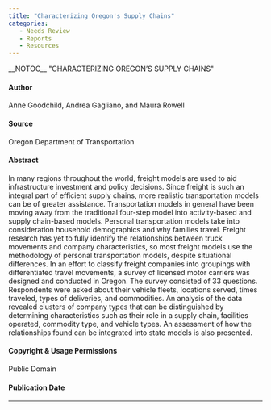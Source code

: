 ```yaml
---
title: "Characterizing Oregon's Supply Chains"
categories:
   - Needs Review
   - Reports
   - Resources
---
```


\_\_NOTOC\_\_
"CHARACTERIZING OREGON’S SUPPLY CHAINS"

#### Author

Anne Goodchild, Andrea Gagliano, and Maura Rowell

#### Source

Oregon Department of Transportation

#### Abstract

In many regions throughout the world, freight models are used to aid infrastructure investment and
policy decisions. Since freight is such an integral part of efficient supply chains, more realistic
transportation models can be of greater assistance. Transportation models in general have been moving
away from the traditional four-step model into activity-based and supply chain-based models. Personal
transportation models take into consideration household demographics and why families travel.
Freight research has yet to fully identify the relationships between truck movements and company
characteristics, so most freight models use the methodology of personal transportation models, despite
situational differences. In an effort to classify freight companies into groupings with differentiated
travel movements, a survey of licensed motor carriers was designed and conducted in Oregon. The
survey consisted of 33 questions. Respondents were asked about their vehicle fleets, locations served,
times traveled, types of deliveries, and commodities. An analysis of the data revealed clusters of
company types that can be distinguished by determining characteristics such as their role in a supply
chain, facilities operated, commodity type, and vehicle types. An assessment of how the relationships
found can be integrated into state models is also presented.

#### Copyright & Usage Permissions

Public Domain

#### Publication Date

------------------------------------------------------------------------

<comments />

